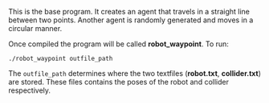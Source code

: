 This is the base program. It creates an agent that travels in a straight line between two points. Another agent is randomly generated and moves in a circular manner. 

Once compiled the program will be called **robot_waypoint**. To run:

```
./robot_waypoint outfile_path
```

The ```outfile_path``` determines where the two textfiles (**robot.txt**, **collider.txt**) are stored. These files contains the poses of the robot and collider respectively.